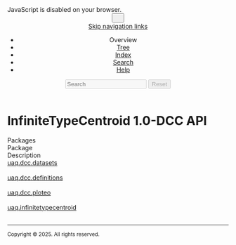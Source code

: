 <!DOCTYPE HTML>
<html lang>
<head>
<!-- Generated by javadoc (23) on Tue Mar 18 13:55:31 CST 2025 -->
<title>Overview (InfiniteTypeCentroid 1.0-DCC API)</title>
<meta name="viewport" content="width=device-width, initial-scale=1">
<meta http-equiv="Content-Type" content="text/html; charset=UTF-8">
<meta name="dc.created" content="2025-03-18">
<meta name="description" content="package index">
<meta name="generator" content="javadoc/PackageIndexWriter">
<link rel="stylesheet" type="text/css" href="resource-files/jquery-ui.min.css" title="Style">
<link rel="stylesheet" type="text/css" href="resource-files/stylesheet.css" title="Style">
<script type="text/javascript" src="script-files/script.js"></script>
<script type="text/javascript" src="script-files/jquery-3.7.1.min.js"></script>
<script type="text/javascript" src="script-files/jquery-ui.min.js"></script>
</head>
<body class="package-index-page">
<script type="text/javascript">const pathtoroot = "./";
loadScripts(document, 'script');</script>
<noscript>
<div>JavaScript is disabled on your browser.</div>
</noscript>
<header role="banner">
<nav role="navigation">
<!-- ========= START OF TOP NAVBAR ======= -->
<div class="top-nav" id="navbar-top">
<div class="nav-content">
<div class="nav-menu-button"><button id="navbar-toggle-button" aria-controls="navbar-top" aria-expanded="false" aria-label="Toggle navigation links"><span class="nav-bar-toggle-icon">&nbsp;</span><span class="nav-bar-toggle-icon">&nbsp;</span><span class="nav-bar-toggle-icon">&nbsp;</span></button></div>
<div class="skip-nav"><a href="#skip-navbar-top" title="Skip navigation links">Skip navigation links</a></div>
<ul id="navbar-top-firstrow" class="nav-list" title="Navigation">
<li class="nav-bar-cell1-rev">Overview</li>
<li><a href="overview-tree.html">Tree</a></li>
<li><a href="index-all.html">Index</a></li>
<li><a href="search.html">Search</a></li>
<li><a href="help-doc.html#overview">Help</a></li>
</ul>
</div>
</div>
<div class="sub-nav">
<div class="nav-content">
<ol class="sub-nav-list"></ol>
<div class="nav-list-search">
<input type="text" id="search-input" disabled placeholder="Search" aria-label="Search in documentation" autocomplete="off">
<input type="reset" id="reset-search" disabled value="Reset">
</div>
</div>
</div>
<!-- ========= END OF TOP NAVBAR ========= -->
<span class="skip-nav" id="skip-navbar-top"></span></nav>
</header>
<div class="main-grid">
<main role="main">
<div class="header">
<h1 class="title">InfiniteTypeCentroid 1.0-DCC API</h1>
</div>
<div id="all-packages-table">
<div class="caption"><span>Packages</span></div>
<div class="summary-table two-column-summary">
<div class="table-header col-first">Package</div>
<div class="table-header col-last">Description</div>
<div class="col-first even-row-color all-packages-table all-packages-table-tab1"><a href="uaq/dcc/datasets/package-summary.html">uaq.dcc.datasets</a></div>
<div class="col-last even-row-color all-packages-table all-packages-table-tab1">&nbsp;</div>
<div class="col-first odd-row-color all-packages-table all-packages-table-tab1"><a href="uaq/dcc/definitions/package-summary.html">uaq.dcc.definitions</a></div>
<div class="col-last odd-row-color all-packages-table all-packages-table-tab1">&nbsp;</div>
<div class="col-first even-row-color all-packages-table all-packages-table-tab1"><a href="uaq/dcc/ploteo/package-summary.html">uaq.dcc.ploteo</a></div>
<div class="col-last even-row-color all-packages-table all-packages-table-tab1">&nbsp;</div>
<div class="col-first odd-row-color all-packages-table all-packages-table-tab1"><a href="uaq/infinitetypecentroid/package-summary.html">uaq.infinitetypecentroid</a></div>
<div class="col-last odd-row-color all-packages-table all-packages-table-tab1">&nbsp;</div>
</div>
</div>
<footer role="contentinfo">
<hr>
<p class="legal-copy"><small>Copyright &#169; 2025. All rights reserved.</small></p>
</footer>
</main>
</div>
</body>
</html>

